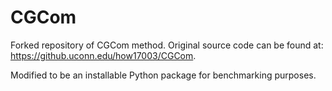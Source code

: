 # CGCom
Forked repository of CGCom method. Original source code can be found at: https://github.uconn.edu/how17003/CGCom.

Modified to be an installable Python package for benchmarking purposes.
